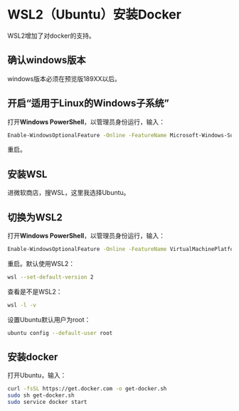 # WSL2（Ubuntu）安装Docker

WSL2增加了对docker的支持。

## 确认windows版本

windows版本必须在预览版189XX以后。

## 开启“适用于Linux的Windows子系统”

打开**Windows PowerShell**，以管理员身份运行，输入：

```bash
Enable-WindowsOptionalFeature -Online -FeatureName Microsoft-Windows-Subsystem-Linux
```

重启。

## 安装WSL

进微软商店，搜WSL，这里我选择Ubuntu。

## 切换为WSL2

打开**Windows PowerShell**，以管理员身份运行，输入：

```bash
Enable-WindowsOptionalFeature -Online -FeatureName VirtualMachinePlatform
```

重启。默认使用WSL2：

```bash
wsl --set-default-version 2
```

查看是不是WSL2：

```bash
wsl -l -v
```

设置Ubuntu默认用户为root：

```bash
ubuntu config --default-user root
```

## 安装docker

打开Ubuntu，输入：

```bash
curl -fsSL https://get.docker.com -o get-docker.sh
sudo sh get-docker.sh
sudo service docker start
```
